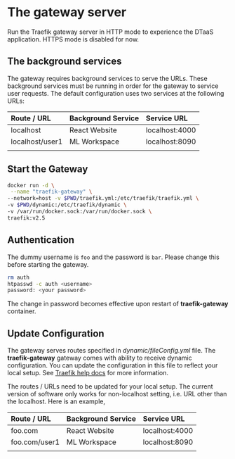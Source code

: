 # The gateway server

Run the Traefik gateway server in HTTP mode to experience the DTaaS application.
HTTPS mode is disabled for now.

## The background services

The gateway requires background services to serve the URLs. These background
services must be running in order for the gateway to service user requests.
The default configuration uses two services at the following URLs:

| Route / URL | Background Service | Service URL |
|:---|:---|:---|
| localhost | React Website | localhost:4000 |
| localhost/user1 | ML Workspace | localhost:8090 |
||

## Start the Gateway

```bash
docker run -d \
 --name "traefik-gateway" \
--network=host -v $PWD/traefik.yml:/etc/traefik/traefik.yml \
-v $PWD/dynamic:/etc/traefik/dynamic \
-v /var/run/docker.sock:/var/run/docker.sock \
traefik:v2.5
```

## Authentication

The dummy username is `foo` and the password is `bar`.
Please change this before starting the gateway.

```bash
rm auth
htpasswd -c auth <username>
password: <your password>
```

The change in password becomes effective upon restart of **traefik-gateway** container.

## Update Configuration

The gateway serves routes specified in _dynamic/fileConfig.yml_ file.
The **traefik-gateway** gateway comes with ability to receive dynamic configuration.
You can update the configuration in this file to reflect your local setup.
See [Traefik help docs](https://doc.traefik.io/traefik/providers/file/)
for more information.

The routes / URLs need to be updated for your local setup. The current version of software only works for non-localhost setting, i.e. URL other than the localhost. Here is an example,

| Route / URL | Background Service | Service URL |
|:---|:---|:---|
| foo.com | React Website | localhost:4000 |
| foo.com/user1 | ML Workspace | localhost:8090 |
||

